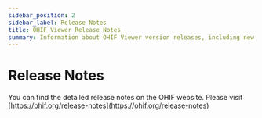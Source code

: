 ```yaml
---
sidebar_position: 2
sidebar_label: Release Notes
title: OHIF Viewer Release Notes
summary: Information about OHIF Viewer version releases, including new features, improvements, and bug fixes, which can be found in detail on the official OHIF website.
---
```


# Release Notes



You can find the detailed release notes on the OHIF website. Please visit [https://ohif.org/release-notes](https://ohif.org/release-notes)

